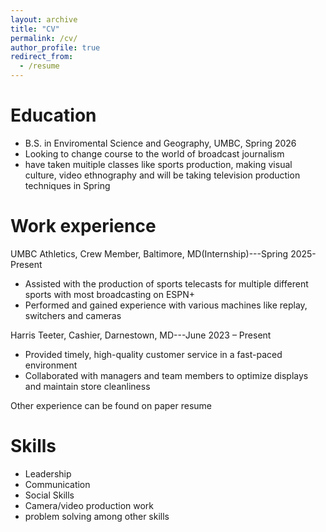 ```yaml
---
layout: archive
title: "CV"
permalink: /cv/
author_profile: true
redirect_from:
  - /resume
---
```


Education
======
* B.S. in Enviromental Science and Geography, UMBC, Spring 2026
* Looking to change course to the world of broadcast journalism
* have taken muitiple classes like sports production, making visual culture, video ethnography
  and will be taking television production techniques in Spring

Work experience
======
UMBC Athletics, Crew Member, Baltimore, MD(Internship)---Spring 2025-Present
  - Assisted with the production of sports telecasts for multiple different sports with most broadcasting on ESPN+
  - Performed and gained experience with various machines like replay, switchers and cameras 

Harris Teeter, Cashier, Darnestown, MD---June 2023 – Present
  - Provided timely, high-quality customer service in a fast-paced environment
  - Collaborated with managers and team members to optimize displays and maintain store cleanliness

  Other experience can be found on paper resume 
  
Skills
======
* Leadership
* Communication
* Social Skills
* Camera/video production work
* problem solving among other skills
